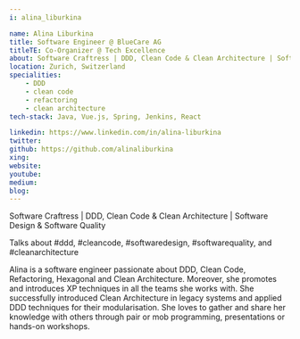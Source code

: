 ```yaml
---
i: alina_liburkina

name: Alina Liburkina
title: Software Engineer @ BlueCare AG
titleTE: Co-Organizer @ Tech Excellence
about: Software Craftress | DDD, Clean Code & Clean Architecture | Software Design 
location: Zurich, Switzerland
specialities:
    - DDD
    - clean code
    - refactoring
    - clean architecture
tech-stack: Java, Vue.js, Spring, Jenkins, React

linkedin: https://www.linkedin.com/in/alina-liburkina
twitter: 
github: https://github.com/alinaliburkina
xing: 
website: 
youtube: 
medium: 
blog: 
---
```


Software Craftress | DDD, Clean Code & Clean Architecture | Software Design & Software Quality

Talks about #ddd, #cleancode, #softwaredesign, #softwarequality, and #cleanarchitecture



Alina is a software engineer passionate about DDD, Clean Code, Refactoring, Hexagonal and Clean Architecture. Moreover, she promotes and introduces XP techniques in all the teams she works with. She successfully introduced Clean Architecture in legacy systems and applied DDD techniques for their modularisation. She loves to gather and share her knowledge with others through pair or mob programming, presentations or hands-on workshops. 
